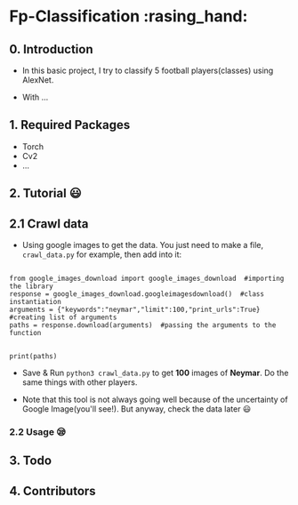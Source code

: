 # Fp-Classification :rasing_hand:

## 0. Introduction

- In this basic project, I try to classify 5 football players(classes) using AlexNet. 

- With ...

## 1. Required Packages

- Torch
- Cv2
- ...

## 2. Tutorial :smiley:

## 2.1 Crawl data

- Using google images to get the data. You just need to make a file, `crawl_data.py` for example, then add into it:

```

from google_images_download import google_images_download  #importing the library 
response = google_images_download.googleimagesdownload()  #class instantiation 
arguments = {"keywords":"neymar","limit":100,"print_urls":True}  #creating list of arguments 
paths = response.download(arguments)  #passing the arguments to the function 


print(paths)

```
 

- Save & Run `python3 crawl_data.py` to get **100** images of **Neymar**. Do the same things with other players.

- Note that this tool is not always going well because of the uncertainty of Google Image(you'll see!). But anyway, check the data later :smiley:



### 2.2 Usage :sleepy:



## 3. Todo


## 4. Contributors

